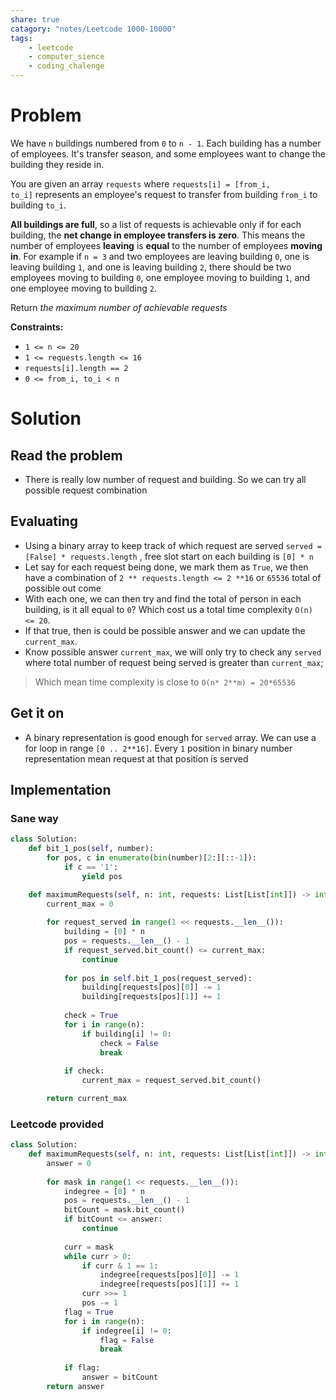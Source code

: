 ```yaml
---
share: true
catagory: "notes/Leetcode 1000-10000"
tags:
    - leetcode
    - computer_sience
    - coding_chalenge
---
```


# Problem

We have `n` buildings numbered from `0` to `n - 1`. Each building has a number of employees. It's transfer season, and some employees want to change the building they reside in.

You are given an array `requests` where `requests[i] = [from_i, to_i]` represents an employee's request to transfer from building `from_i` to building `to_i`.

**All buildings are full**, so a list of requests is achievable only if for each building, the **net change in employee transfers is zero**. This means the number of employees **leaving** is **equal** to the number of employees **moving in**. For example if `n = 3` and two employees are leaving building `0`, one is leaving building `1`, and one is leaving building `2`, there should be two employees moving to building `0`, one employee moving to building `1`, and one employee moving to building `2`.

Return _the maximum number of achievable requests_

**Constraints:**

- `1 <= n <= 20`
- `1 <= requests.length <= 16`
- `requests[i].length == 2`
- `0 <= from_i, to_i < n`

# Solution
## Read the problem
- There is really low number of request and building. So we can try all possible request combination

## Evaluating
- Using a binary array to keep track of which request are served  `served = [False] * requests.length` , free slot start on each building is `[0] * n`
- Let say for each request being done, we mark them as `True`, we then have a combination of `2 ** requests.length <= 2 **16` or `65536`  total of possible out come
- With each one, we can then try and find the total of person in each building, is it all equal to `0`? Which cost us a total time complexity  `O(n) <= 20`.
- If that true, then is could be possible answer and we can update the `current_max`.
- Know possible answer `current_max`, we will only try to check any `served` where total number of request being served is greater than  `current_max`;

>Which mean time complexity is close to `O(n* 2**m) = 20*65536` 

## Get it on
- A binary representation is good enough for `served` array. We can use a for loop in range `[0 .. 2**16]`. Every `1`  position in binary number representation mean request at that position is served 

## Implementation
### Sane way
```python
class Solution:
    def bit_1_pos(self, number):
        for pos, c in enumerate(bin(number)[2:][::-1]):
            if c == '1':
                yield pos

    def maximumRequests(self, n: int, requests: List[List[int]]) -> int:
        current_max = 0
        
        for request_served in range(1 << requests.__len__()):
            building = [0] * n
            pos = requests.__len__() - 1
            if request_served.bit_count() <= current_max:
                continue
                
            for pos in self.bit_1_pos(request_served):
                building[requests[pos][0]] -= 1
                building[requests[pos][1]] += 1
				
            check = True
            for i in range(n):
                if building[i] != 0:
                    check = False
                    break
                    
            if check:
                current_max = request_served.bit_count()

        return current_max
```

### Leetcode provided 
```python
class Solution:
    def maximumRequests(self, n: int, requests: List[List[int]]) -> int:
        answer = 0
        
        for mask in range(1 << requests.__len__()):
            indegree = [0] * n
            pos = requests.__len__() - 1
            bitCount = mask.bit_count()
            if bitCount <= answer:
                continue
                
            curr = mask
            while curr > 0:
                if curr & 1 == 1:
                    indegree[requests[pos][0]] -= 1
                    indegree[requests[pos][1]] += 1
                curr >>= 1
                pos -= 1
            flag = True
            for i in range(n):
                if indegree[i] != 0:
                    flag = False
                    break
                
            if flag:
                answer = bitCount
        return answer
```
